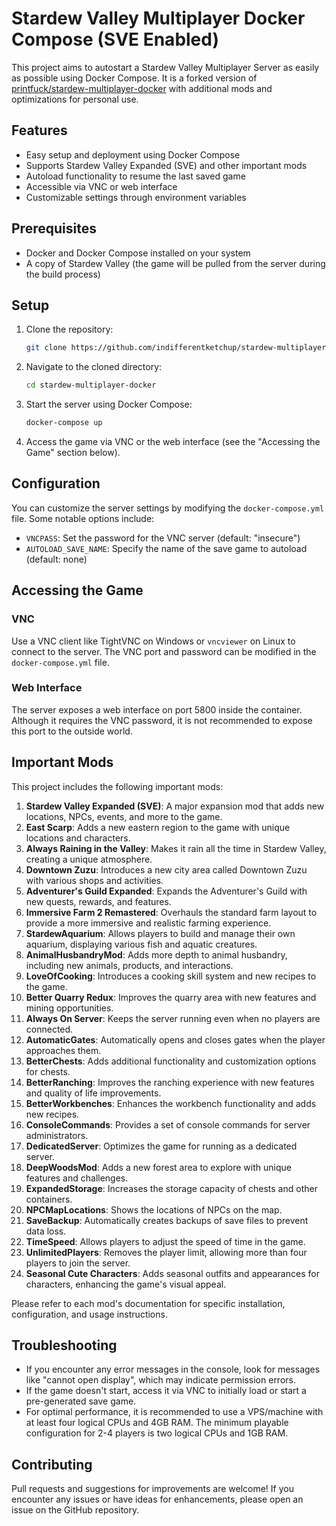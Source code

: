 # Stardew Valley Multiplayer Docker Compose (SVE Enabled)

This project aims to autostart a Stardew Valley Multiplayer Server as easily as possible using Docker Compose. It is a forked version of [printfuck/stardew-multiplayer-docker](https://github.com/printfuck/stardew-multiplayer-docker) with additional mods and optimizations for personal use.

## Features

- Easy setup and deployment using Docker Compose
- Supports Stardew Valley Expanded (SVE) and other important mods
- Autoload functionality to resume the last saved game
- Accessible via VNC or web interface
- Customizable settings through environment variables

## Prerequisites

- Docker and Docker Compose installed on your system
- A copy of Stardew Valley (the game will be pulled from the server during the build process)

## Setup

1. Clone the repository:

   ```bash
   git clone https://github.com/indifferentketchup/stardew-multiplayer-docker.git
   ```

2. Navigate to the cloned directory:

   ```bash
   cd stardew-multiplayer-docker
   ```

3. Start the server using Docker Compose:

   ```bash
   docker-compose up
   ```

4. Access the game via VNC or the web interface (see the "Accessing the Game" section below).

## Configuration

You can customize the server settings by modifying the `docker-compose.yml` file. Some notable options include:

- `VNCPASS`: Set the password for the VNC server (default: "insecure")
- `AUTOLOAD_SAVE_NAME`: Specify the name of the save game to autoload (default: none)

## Accessing the Game

### VNC

Use a VNC client like TightVNC on Windows or `vncviewer` on Linux to connect to the server. The VNC port and password can be modified in the `docker-compose.yml` file.

### Web Interface

The server exposes a web interface on port 5800 inside the container. Although it requires the VNC password, it is not recommended to expose this port to the outside world.

## Important Mods

This project includes the following important mods:

1. **Stardew Valley Expanded (SVE)**: A major expansion mod that adds new locations, NPCs, events, and more to the game.
2. **East Scarp**: Adds a new eastern region to the game with unique locations and characters.
3. **Always Raining in the Valley**: Makes it rain all the time in Stardew Valley, creating a unique atmosphere.
4. **Downtown Zuzu**: Introduces a new city area called Downtown Zuzu with various shops and activities.
5. **Adventurer's Guild Expanded**: Expands the Adventurer's Guild with new quests, rewards, and features.
6. **Immersive Farm 2 Remastered**: Overhauls the standard farm layout to provide a more immersive and realistic farming experience.
7. **StardewAquarium**: Allows players to build and manage their own aquarium, displaying various fish and aquatic creatures.
8. **AnimalHusbandryMod**: Adds more depth to animal husbandry, including new animals, products, and interactions.
9. **LoveOfCooking**: Introduces a cooking skill system and new recipes to the game.
10. **Better Quarry Redux**: Improves the quarry area with new features and mining opportunities.
11. **Always On Server**: Keeps the server running even when no players are connected.
12. **AutomaticGates**: Automatically opens and closes gates when the player approaches them.
13. **BetterChests**: Adds additional functionality and customization options for chests.
14. **BetterRanching**: Improves the ranching experience with new features and quality of life improvements.
15. **BetterWorkbenches**: Enhances the workbench functionality and adds new recipes.
16. **ConsoleCommands**: Provides a set of console commands for server administrators.
17. **DedicatedServer**: Optimizes the game for running as a dedicated server.
18. **DeepWoodsMod**: Adds a new forest area to explore with unique features and challenges.
19. **ExpandedStorage**: Increases the storage capacity of chests and other containers.
20. **NPCMapLocations**: Shows the locations of NPCs on the map.
21. **SaveBackup**: Automatically creates backups of save files to prevent data loss.
22. **TimeSpeed**: Allows players to adjust the speed of time in the game.
23. **UnlimitedPlayers**: Removes the player limit, allowing more than four players to join the server.
24. **Seasonal Cute Characters**: Adds seasonal outfits and appearances for characters, enhancing the game's visual appeal.

Please refer to each mod's documentation for specific installation, configuration, and usage instructions.

## Troubleshooting

- If you encounter any error messages in the console, look for messages like "cannot open display", which may indicate permission errors.
- If the game doesn't start, access it via VNC to initially load or start a pre-generated save game.
- For optimal performance, it is recommended to use a VPS/machine with at least four logical CPUs and 4GB RAM. The minimum playable configuration for 2-4 players is two logical CPUs and 1GB RAM.

## Contributing

Pull requests and suggestions for improvements are welcome! If you encounter any issues or have ideas for enhancements, please open an issue on the GitHub repository.